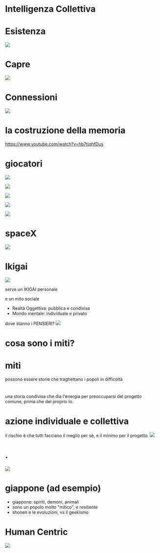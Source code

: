 # Intelligenza Collettiva

# Esistenza
<!-- slide data-notes="contesto esistenziale" -->
![](_img/galassia.png)

# Capre
![](_img/goats_tree.jpg)

# Connessioni
<!-- slide data-notes="neuroni + albo alunni: nesso?"-->
![](_img/neurons.jpg)

# la costruzione della memoria
<https://www.youtube.com/watch?v=hb7tjqhfDus>

# giocatori
<!-- slide data-notes="giocatori e i loro cervelli, esperienze si costruiscono con la multisensorialità e ripetizione" -->
![](_img/videogame-brain.jpg)

<!-- slide data-notes="giocatori e i loro cervelli, esperienze si costruiscono con la multisensorialità e ripetizione" -->
![](_img/videogamer-brain.jpg)

<!-- slide data-notes="videogiochi sono media mutidisciplinari: gli strument perfetti" -->
![](_img/multidisplipines.jpg)

<!-- slide data-notes="per forza devono essere svilupti in tanti a difficoltà a lavoare insime"-->
<!-- ### progetti di gruppo -->
![](_img/progetti-di-gruppo.jpg)

<!-- slide data-notes="serve un'immagine coerente, ma sopratutto una sua utilità esperienziale" -->
![](_img/knowledge-experience.jpg)

<!-- slide data-notes="SpaceX: lavoraotori.. sono in missione, che va al di la del prestigio personale o dei soldi, o del nerdame: aituare l'umanità" -->
# spaceX
![](_img/spacex-workers.jpg)

# Ikigai
<!-- slide data-notes="" -->
![](_img/ikigai.png)

<!-- slide data-notes="" -->
serve un IKIGAI personale

<!-- slide data-notes="" -->
e un mito sociale

<!-- slide -->
- Realtà Oggettiva: pubblica e condivisa
- Mondo mentale: individuale e privato

<!-- slide -->
dove stanno i PENSIERI?
![](_img/qubiq.png)

# cosa sono i miti?

# miti
possono essere storie che traghettano i popoli in difficoltà

#
una storia condivisa che dia l'energia per preoccuparsi del progetto comune, prima che del proprio Io. 

# azione individuale e collettiva
il rischio è che tutti facciano il meglio per sè, e il minimo per il progetto.
![](_img/caos-media.jpg)

# .
![](_img/diagramma-di-cipolla-stupidita_featured.jpg)

# giappone (ad esempio)

- giappone: spiriti, demoni, animali
- sono un popolo molto "mitico", e resiliente
- shonen e le evoluzioni, vs il geekismo

# Human Centric
![](_img/humanistic-player.png)


